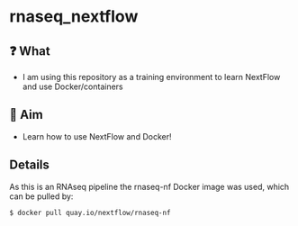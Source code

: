 # rnaseq_nextflow

## ❓ What
- I am using this repository as a training environment to learn NextFlow and use Docker/containers

## 🎯 Aim
- Learn how to use NextFlow and Docker!

## Details
As this is an RNAseq pipeline the rnaseq-nf Docker image was used, which can be pulled by:
```
$ docker pull quay.io/nextflow/rnaseq-nf
```